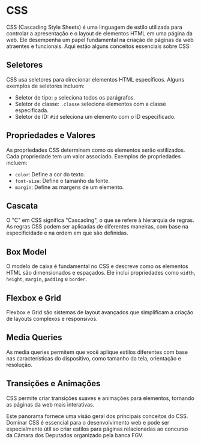 # CSS

CSS (Cascading Style Sheets) é uma linguagem de estilo utilizada para controlar a apresentação e o layout de elementos HTML em uma página da web. Ele desempenha um papel fundamental na criação de páginas da web atraentes e funcionais. Aqui estão alguns conceitos essenciais sobre CSS:

## Seletores
CSS usa seletores para direcionar elementos HTML específicos. Alguns exemplos de seletores incluem:
- Seletor de tipo: `p` seleciona todos os parágrafos.
- Seletor de classe: `.classe` seleciona elementos com a classe especificada.
- Seletor de ID: `#id` seleciona um elemento com o ID especificado.

## Propriedades e Valores
As propriedades CSS determinam como os elementos serão estilizados. Cada propriedade tem um valor associado. Exemplos de propriedades incluem:
- `color`: Define a cor do texto.
- `font-size`: Define o tamanho da fonte.
- `margin`: Define as margens de um elemento.

## Cascata
O "C" em CSS significa "Cascading", o que se refere à hierarquia de regras. As regras CSS podem ser aplicadas de diferentes maneiras, com base na especificidade e na ordem em que são definidas.

## Box Model
O modelo de caixa é fundamental no CSS e descreve como os elementos HTML são dimensionados e espaçados. Ele inclui propriedades como `width`, `height`, `margin`, `padding` e `border`.

## Flexbox e Grid
Flexbox e Grid são sistemas de layout avançados que simplificam a criação de layouts complexos e responsivos.

## Media Queries
As media queries permitem que você aplique estilos diferentes com base nas características do dispositivo, como tamanho da tela, orientação e resolução.

## Transições e Animações
CSS permite criar transições suaves e animações para elementos, tornando as páginas da web mais interativas.

Este panorama fornece uma visão geral dos principais conceitos do CSS. Dominar CSS é essencial para o desenvolvimento web e pode ser especialmente útil ao criar estilos para páginas relacionadas ao concurso da Câmara dos Deputados organizado pela banca FGV.
